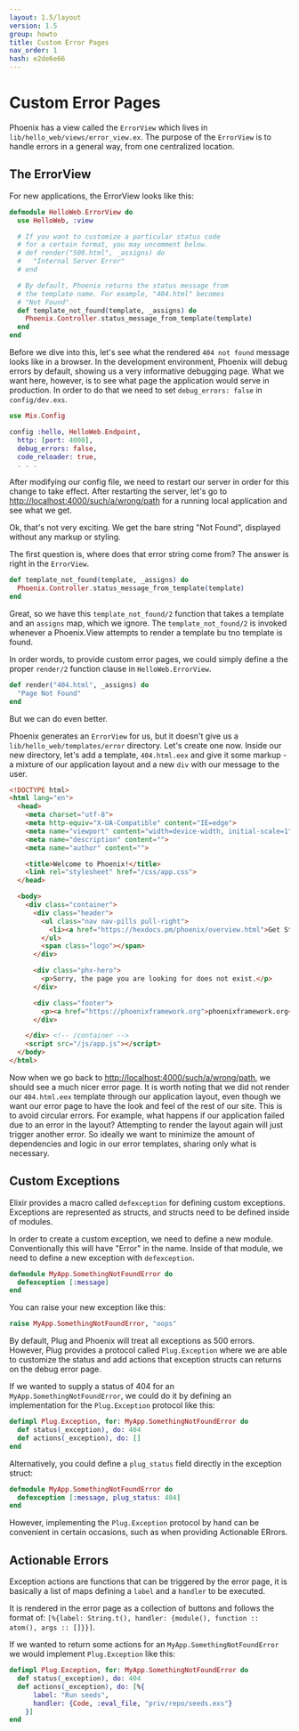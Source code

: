 ```yaml
---
layout: 1.5/layout
version: 1.5
group: howto
title: Custom Error Pages
nav_order: 1
hash: e2de6e66
---
```

# Custom Error Pages

Phoenix has a view called the `ErrorView` which lives in `lib/hello_web/views/error_view.ex`. The purpose of the `ErrorView` is to handle errors in a general way, from one centralized location.

## The ErrorView

For new applications, the ErrorView looks like this:

```elixir
defmodule HelloWeb.ErrorView do
  use HelloWeb, :view

  # If you want to customize a particular status code
  # for a certain format, you may uncomment below.
  # def render("500.html", _assigns) do
  #   "Internal Server Error"
  # end

  # By default, Phoenix returns the status message from
  # the template name. For example, "404.html" becomes
  # "Not Found".
  def template_not_found(template, _assigns) do
    Phoenix.Controller.status_message_from_template(template)
  end
end
```

Before we dive into this, let's see what the rendered `404 not found` message looks like in a browser. In the development environment, Phoenix will debug errors by default, showing us a very informative debugging page. What we want here, however, is to see what page the application would serve in production. In order to do that we need to set `debug_errors: false` in `config/dev.exs`.

```elixir
use Mix.Config

config :hello, HelloWeb.Endpoint,
  http: [port: 4000],
  debug_errors: false,
  code_reloader: true,
  . . .
```

After modifying our config file, we need to restart our server in order for this change to take effect. After restarting the server, let's go to [http://localhost:4000/such/a/wrong/path](http://localhost:4000/such/a/wrong/path) for a running local application and see what we get.

Ok, that's not very exciting. We get the bare string "Not Found", displayed without any markup or styling.

The first question is, where does that error string come from? The answer is right in the `ErrorView`.

```elixir
def template_not_found(template, _assigns) do
  Phoenix.Controller.status_message_from_template(template)
end
```

Great, so we have this `template_not_found/2` function that takes a template and an `assigns` map, which we ignore. The `template_not_found/2` is invoked whenever a Phoenix.View attempts to render a template bu tno template is found.

In order words, to provide custom error pages, we could simply define a the proper `render/2` function clause in `HelloWeb.ErrorView`.

```elixir
def render("404.html", _assigns) do
  "Page Not Found"
end
```

But we can do even better.

Phoenix generates an `ErrorView` for us, but it doesn't give us a `lib/hello_web/templates/error` directory. Let's create one now. Inside our new directory, let's add a template, `404.html.eex` and give it some markup - a mixture of our application layout and a new `div` with our message to the user.

```html
<!DOCTYPE html>
<html lang="en">
  <head>
    <meta charset="utf-8">
    <meta http-equiv="X-UA-Compatible" content="IE=edge">
    <meta name="viewport" content="width=device-width, initial-scale=1">
    <meta name="description" content="">
    <meta name="author" content="">

    <title>Welcome to Phoenix!</title>
    <link rel="stylesheet" href="/css/app.css">
  </head>

  <body>
    <div class="container">
      <div class="header">
        <ul class="nav nav-pills pull-right">
          <li><a href="https://hexdocs.pm/phoenix/overview.html">Get Started</a></li>
        </ul>
        <span class="logo"></span>
      </div>

      <div class="phx-hero">
        <p>Sorry, the page you are looking for does not exist.</p>
      </div>

      <div class="footer">
        <p><a href="https://phoenixframework.org">phoenixframework.org</a></p>
      </div>

    </div> <!-- /container -->
    <script src="/js/app.js"></script>
  </body>
</html>
```

Now when we go back to [http://localhost:4000/such/a/wrong/path](http://localhost:4000/such/a/wrong/path), we should see a much nicer error page. It is worth noting that we did not render our `404.html.eex` template through our application layout, even though we want our error page to have the look and feel of the rest of our site. This is to avoid circular errors. For example, what happens if our application failed due to an error in the layout? Attempting to render the layout again will just trigger another error. So ideally we want to minimize the amount of dependencies and logic in our error templates, sharing only what is necessary.

## Custom Exceptions

Elixir provides a macro called `defexception` for defining custom exceptions. Exceptions are represented as structs, and structs need to be defined inside of modules.

In order to create a custom exception, we need to define a new module. Conventionally this will have "Error" in the name. Inside of that module, we need to define a new exception with `defexception`.

```elixir
defmodule MyApp.SomethingNotFoundError do
  defexception [:message]
end
```

You can raise your new exception like this:

```elixir
raise MyApp.SomethingNotFoundError, "oops"
```

By default, Plug and Phoenix will treat all exceptions as 500 errors. However, Plug provides a protocol called `Plug.Exception` where we are able to customize the status and add actions that exception structs can returns on the debug error page.

If we wanted to supply a status of 404 for an `MyApp.SomethingNotFoundError`, we could do it by defining an implementation for the `Plug.Exception` protocol like this:

```elixir
defimpl Plug.Exception, for: MyApp.SomethingNotFoundError do
  def status(_exception), do: 404
  def actions(_exception), do: []
end
```

Alternatively, you could define a `plug_status` field directly in the exception struct:

```elixir
defmodule MyApp.SomethingNotFoundError do
  defexception [:message, plug_status: 404]
end
```

However, implementing the `Plug.Exception` protocol by hand can be convenient in certain occasions, such as when providing Actionable ERrors.

## Actionable Errors

Exception actions are functions that can be triggered by the error page, it is basically a list of maps defining a `label` and a `handler` to be executed.

It is rendered in the error page as a collection of buttons and follows the format of: `[%{label: String.t(), handler: {module(), function :: atom(), args :: []}}]`.

If we wanted to return some actions for an `MyApp.SomethingNotFoundError` we would implement `Plug.Exception` like this:

```elixir
defimpl Plug.Exception, for: MyApp.SomethingNotFoundError do
  def status(_exception), do: 404
  def actions(_exception), do: [%{
      label: "Run seeds",
      handler: {Code, :eval_file, "priv/repo/seeds.exs"}
    }]
end
```
